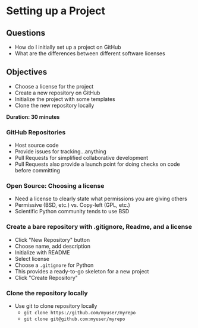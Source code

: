 # Setting up a Project

## Questions

- How do I initially set up a project on GitHub
- What are the differences between different software licenses

## Objectives

- Choose a license for the project
- Create a new repository on GitHub
- Initialize the project with some templates
- Clone the new repository locally

**Duration: 30 minutes**

### GitHub Repositories

- Host source code
- Provide issues for tracking...anything
- Pull Requests for simplified collaborative development
- Pull Requests also provide a launch point for doing checks on code before committing

### Open Source: Choosing a license

- Need a license to clearly state what permissions you are giving others
- Permissive (BSD, etc.) vs. Copy-left (GPL, etc.)
- Scientific Python community tends to use BSD

### Create a bare repository with .gitignore, Readme, and a license

- Click "New Repository" button
- Choose name, add description
- Initialize with README
- Select license
- Choose a `.gitignore` for Python
- This provides a ready-to-go skeleton for a new project
- Click "Create Repository"

### Clone the repository locally

- Use git to clone repository locally
    - `git clone https://github.com/myuser/myrepo`
    - `git clone git@github.com:myuser/myrepo`

